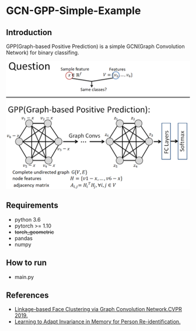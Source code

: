 # GCN-GPP-Simple-Example
## Introduction 
GPP(Graph-based Positive Prediction) is a simple GCN(Graph Convolution Network) for binary classifing.

![Screenshot](https://github.com/voaignidc/GCN-GPP-Simple-Example/blob/master/image.PNG)

## Requirements
* python 3.6
* pytorch >= 1.10
* ~~torch_geometric~~
* pandas
* numpy

## How to run
* main.py

## References
* [Linkage-based Face Clustering via Graph Convolution Network.CVPR 2019.](https://github.com/Zhongdao/gcn_clustering/)
* [Learning to Adapt Invariance in Memory for Person Re-identification.](https://arxiv.org/abs/1908.00485)
